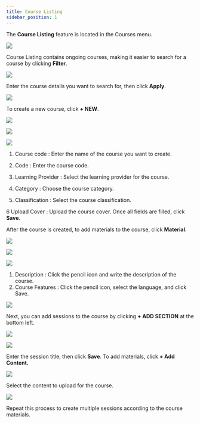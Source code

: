 ```yaml
---
title: Course Listing
sidebar_position: 1
---
```

The **Course Listing** feature is located in the Courses menu.

![](/img/0.png)

Course Listing contains ongoing courses, making it easier to search for a course by clicking **Filter**.


![](/img/1.png)

Enter the course details you want to search for, then click **Apply**.

![](/img/2.png)

To create a new course, click **+ NEW**.

![](/img/3.png)

![](/img/4.png)

![](/img/5.png)

1. Course code : Enter the name of the course you want to create.

2. Code : Enter the course code.

3. Learning Provider : Select the learning provider for the course.

4. Category : Choose the course category.

5. Classification : Select the course classification.

6 Upload Cover : Upload the course cover. Once all fields are filled, click **Save**.


After the course is created, to add materials to the course, click **Material**.


![](/img/6.png)

![](/img/7.png)

![](/img/8.png)

1. Description	: Click the pencil icon and write the description of the course.
2. Course Features	: Click the pencil icon, select the language, and click Save.

![](/img/9.png)

Next, you can add sessions to the course by clicking **+ ADD SECTION** at the bottom left.

![](/img/10.png)



![](/img/11.png)

Enter the session title, then click **Save**. To add materials, click **+ Add Content.**

![](/img/12.png)

Select the content to upload for the course.

![](/img/13.png)

Repeat this process to create multiple sessions according to the course materials.
